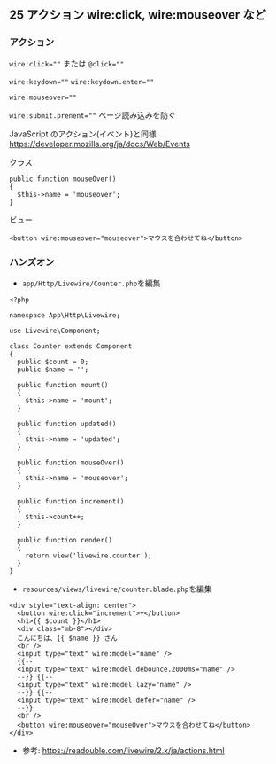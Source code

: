 ## 25 アクション wire:click, wire:mouseover など

### アクション

`wire:click=""` または `@click=""`<br>

`wire:keydown=""` `wire:keydown.enter=""`<br>

`wire:mouseover=""`<br>

`wire:submit.prenent=""` ページ読み込みを防ぐ<br>

JavaScript のアクション(イベント)と同様<br>
https://developer.mozilla.org/ja/docs/Web/Events <br>

クラス<br>

```
public function mouseOver()
{
  $this->name = 'mouseover';
}
```

ビュー<br>

```
<button wire:mouseover="mouseover">マウスを合わせてね</button>
```

### ハンズオン

- `app/Http/Livewire/Counter.php`を編集<br>

```php:Counter.php
<?php

namespace App\Http\Livewire;

use Livewire\Component;

class Counter extends Component
{
  public $count = 0;
  public $name = '';

  public function mount()
  {
    $this->name = 'mount';
  }

  public function updated()
  {
    $this->name = 'updated';
  }

  public function mouseOver()
  {
    $this->name = 'mouseover';
  }

  public function increment()
  {
    $this->count++;
  }

  public function render()
  {
    return view('livewire.counter');
  }
}
```

- `resources/views/livewire/counter.blade.php`を編集<br>

```html:counter.blade.php
<div style="text-align: center">
  <button wire:click="increment">+</button>
  <h1>{{ $count }}</h1>
  <div class="mb-8"></div>
  こんにちは、{{ $name }} さん
  <br />
  <input type="text" wire:model="name" />
  {{--
  <input type="text" wire:model.debounce.2000ms="name" />
  --}} {{--
  <input type="text" wire:model.lazy="name" />
  --}} {{--
  <input type="text" wire:model.defer="name" />
  --}}
  <br />
  <button wire:mouseover="mouseOver">マウスを合わせてね</button>
</div>
```

- 参考: https://readouble.com/livewire/2.x/ja/actions.html <br>
